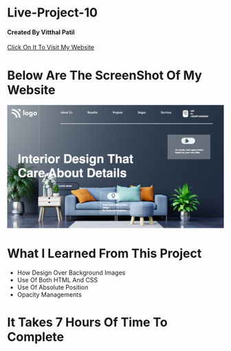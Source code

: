 # Live-Project-10 <br/>
#### Created By Vitthal Patil <br/>
[Click On It To Visit My Website]( https://vitthalpatil0806.github.io/Live-Project-10/) <br/>
# Below Are The ScreenShot Of My Website <br/>
![](https://github.com/VitthalPatil0806/Live-Project-10/blob/master/Live%20ss%2010.png) <br/>
# What I Learned From This Project <br/>
* How Design Over Background Images <br/>
* Use Of Both HTML And CSS <br/>
* Use Of Absolute Position <br/>
* Opacity Managements <br/>
# It Takes 7 Hours Of Time To Complete <br/>
